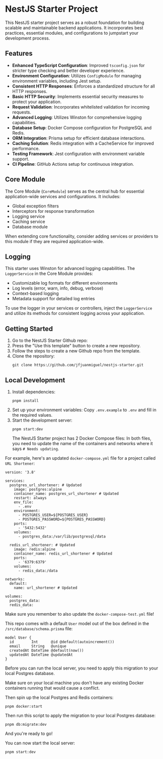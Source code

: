 # NestJS Starter Project

This NestJS starter project serves as a robust foundation for building scalable and maintainable backend applications. It incorporates best practices, essential modules, and configurations to jumpstart your development process.

## Features

- **Enhanced TypeScript Configuration**: Improved `tsconfig.json` for stricter type checking and better developer experience.
- **Environment Configuration**: Utilizes `ConfigModule` for managing environment variables, including Jest setup.
- **Consistent HTTP Responses**: Enforces a standardized structure for all HTTP responses.
- **Basic HTTP Security**: Implements essential security measures to protect your application.
- **Request Validation**: Incorporates whitelisted validation for incoming requests.
- **Advanced Logging**: Utilizes Winston for comprehensive logging capabilities.
- **Database Setup**: Docker Compose configuration for PostgreSQL and Redis.
- **ORM Integration**: Prisma setup for efficient database interactions.
- **Caching Solution**: Redis integration with a CacheService for improved performance.
- **Testing Framework**: Jest configuration with environment variable support.
- **CI Pipeline**: GitHub Actions setup for continuous integration.

## Core Module

The Core Module (`CoreModule`) serves as the central hub for essential application-wide services and configurations. It includes:

- Global exception filters
- Interceptors for response transformation
- Logging service
- Caching service
- Database module

When extending core functionality, consider adding services or providers to this module if they are required application-wide.

## Logging

This starter uses Winston for advanced logging capabilities. The `LoggerService` in the Core Module provides:

- Customizable log formats for different environments
- Log levels (error, warn, info, debug, verbose)
- Context-based logging
- Metadata support for detailed log entries

To use the logger in your services or controllers, inject the `LoggerService` and utilize its methods for consistent logging across your application.

## Getting Started

1. Go to the NestJS Starter Github repo:
2. Press the "Use this template" button to create a new repository.
3. Follow the steps to create a new Github repo from the template.
4. Clone the repository:
   ```
   git clone https://github.com/jfjuanmiguel/nestjs-starter.git
   ```

## Local Development

1. Install dependencies:
   ```
   pnpm install
   ```
2. Set up your environment variables:
   Copy `.env.example` to `.env` and fill in the required values.
3. Start the development server:
   ```
   pnpm start:dev
   ```
   The NestJS Starter project has 2 Docker Compose files: In both files, you need to update the name of the containers and networks where it says `# Needs updating`.

For example, here's an updated `docker-compose.yml` file for a project called `URL Shortener`:

```
version: '3.8'

services:
  postgres_url_shortener: # Updated
    image: postgres:alpine
    container_name: postgres_url_shortener # Updated
    restart: always
    env_file:
      - .env
    environment:
      - POSTGRES_USER=${POSTGRES_USER}
      - POSTGRES_PASSWORD=${POSTGRES_PASSWORD}
    ports:
      - '5432:5432'
    volumes:
      - postgres_data:/var/lib/postgresql/data

  redis_url_shortener: # Updated
    image: redis:alpine
    container_name: redis_url_shortener # Updated
    ports:
      - '6379:6379'
    volumes:
      - redis_data:/data

networks:
  default:
    name: url_shortener # Updated

volumes:
  postgres_data:
  redis_data:
```

Make sure you remember to also update the `docker-compose-test.yml` file!

This repo comes with a default `User` model out of the box defined in the `/src/database/schema.prisma` file:

```
model User {
  id        Int      @id @default(autoincrement())
  email     String   @unique
  createdAt DateTime @default(now())
  updatedAt DateTime @updatedAt
}
```

Before you can run the local server, you need to apply this migration to your local Postgres database.

Make sure on your local machine you don't have any existing Docker containers running that would cause a conflict.

Then spin up the local Postgres and Redis containers:

```
pnpm docker:start
```

Then run this script to apply the migration to your local Postgres database:

```
pnpm db:migrate:dev
```

And you're ready to go!

You can now start the local server:

```
pnpm start:dev
```
